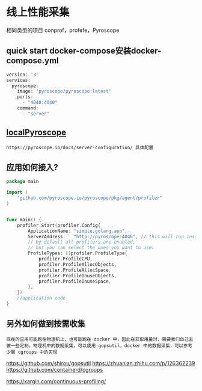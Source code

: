 # 线上性能采集

相同类型的项目
conprof，profefe，Pyroscope

## quick start docker-compose安装docker-compose.yml

```go
version: '3'
services:
  pyroscope:
    image: "pyroscope/pyroscope:latest"
    ports:
      - "4040:4040"
    command:
      - "server"
```

## [localPyroscope](http://localhost:4040/ )
    https://pyroscope.io/docs/server-configuration/ 具体配置

## 应用如何接入?

```go
package main

import (
	"github.com/pyroscope-io/pyroscope/pkg/agent/profiler"
)


func main() {
	profiler.Start(profiler.Config{
		ApplicationName: "simple.golang.app",
		ServerAddress:   "http://pyroscope:4040", // this will run inside docker-compose, hence `pyroscope` for hostname
		// by default all profilers are enabled,
		// but you can select the ones you want to use:
		ProfileTypes: []profiler.ProfileType{
			profiler.ProfileCPU,
			profiler.ProfileAllocObjects,
			profiler.ProfileAllocSpace,
			profiler.ProfileInuseObjects,
			profiler.ProfileInuseSpace,
		},
	})
	//application code
}

```

## 另外如何做到按需收集
    现在的应用可能跑在物理机上，也可能跑在 docker 中，因此在获取用量时，需要我们自己去做一些定制。物理机中的数据采集，可以使用 gopsutil，docker 中的数据采集，可以参考少量 cgroups 中的实现
https://github.com/shirou/gopsutil  https://zhuanlan.zhihu.com/p/126362239
https://github.com/containerd/cgroups

https://xargin.com/continuous-profiling/